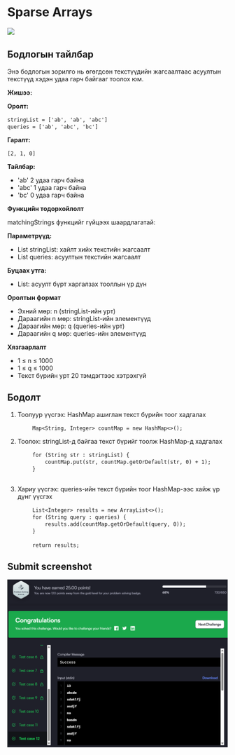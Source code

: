 # Sparse Arrays

[![]( https://img.shields.io/badge/Бодлогын_линк-blue)](https://www.hackerrank.com/challenges/pairs/problem?isFullScreen=true)

## Бодлогын тайлбар

Энэ бодлогын зорилго нь өгөгдсөн текстүүдийн жагсаалтаас асуултын текстүүд хэдэн удаа гарч байгааг тоолох юм.

**Жишээ:**

**Оролт:**

```
stringList = ['ab', 'ab', 'abc']
queries = ['ab', 'abc', 'bc']
```

**Гаралт:**

```
[2, 1, 0]
```

**Тайлбар:**

- 'ab' 2 удаа гарч байна
- 'abc' 1 удаа гарч байна
- 'bc' 0 удаа гарч байна

**Функцийн тодорхойлолт**

matchingStrings функцийг гүйцээх шаардлагатай:

**Параметрүүд:**

- List<String> stringList: хайлт хийх текстийн жагсаалт
- List<String> queries: асуултын текстийн жагсаалт

**Буцаах утга:**

- List<Integer>: асуулт бүрт харгалзах тооллын үр дүн

**Оролтын формат**

- Эхний мөр: n (stringList-ийн урт)
- Дараагийн n мөр: stringList-ийн элементүүд
- Дараагийн мөр: q (queries-ийн урт)
- Дараагийн q мөр: queries-ийн элементүүд

**Хязгаарлалт**

- 1 ≤ n ≤ 1000
- 1 ≤ q ≤ 1000
- Текст бүрийн урт 20 тэмдэгтээс хэтрэхгүй

## Бодолт

1. Тоолуур үүсгэх: HashMap ашиглан текст бүрийн тоог хадгалах

```
        Map<String, Integer> countMap = new HashMap<>();
```

2. Тоолох: stringList-д байгаа текст бүрийг тоолж HashMap-д хадгалах

```
        for (String str : stringList) {
            countMap.put(str, countMap.getOrDefault(str, 0) + 1);
        }
        
```

3. Хариу үүсгэх: queries-ийн текст бүрийн тоог HashMap-ээс хайж үр дүнг үүсгэх

```
        List<Integer> results = new ArrayList<>();
        for (String query : queries) {
            results.add(countMap.getOrDefault(query, 0));
        }
        
        return results;
```

## Submit screenshot

![Submit](/images/21.submit.png)

